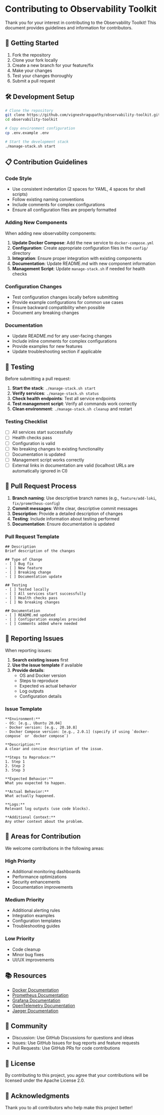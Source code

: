 # Contributing to Observability Toolkit

Thank you for your interest in contributing to the Observability Toolkit! This document provides guidelines and information for contributors.

## 🚀 Getting Started

1. Fork the repository
2. Clone your fork locally
3. Create a new branch for your feature/fix
4. Make your changes
5. Test your changes thoroughly
6. Submit a pull request

## 🛠 Development Setup

```bash
# Clone the repository
git clone https://github.com/vigneshragupathy/observability-toolkit.git
cd observability-toolkit

# Copy environment configuration
cp .env.example .env

# Start the development stack
./manage-stack.sh start
```

## 📋 Contribution Guidelines

### Code Style

- Use consistent indentation (2 spaces for YAML, 4 spaces for shell scripts)
- Follow existing naming conventions
- Include comments for complex configurations
- Ensure all configuration files are properly formatted

### Adding New Components

When adding new observability components:

1. **Update Docker Compose**: Add the new service to `docker-compose.yml`
2. **Configuration**: Create appropriate configuration files in the `config/` directory
3. **Integration**: Ensure proper integration with existing components
4. **Documentation**: Update README.md with new component information
5. **Management Script**: Update `manage-stack.sh` if needed for health checks

### Configuration Changes

- Test configuration changes locally before submitting
- Provide example configurations for common use cases
- Ensure backward compatibility when possible
- Document any breaking changes

### Documentation

- Update README.md for any user-facing changes
- Include inline comments for complex configurations
- Provide examples for new features
- Update troubleshooting section if applicable

## 🧪 Testing

Before submitting a pull request:

1. **Start the stack**: `./manage-stack.sh start`
2. **Verify services**: `./manage-stack.sh status`
3. **Check health endpoints**: Test all service endpoints
4. **Test management script**: Verify all commands work correctly
5. **Clean environment**: `./manage-stack.sh cleanup` and restart

### Testing Checklist

- [ ] All services start successfully
- [ ] Health checks pass
- [ ] Configuration is valid
- [ ] No breaking changes to existing functionality
- [ ] Documentation is updated
- [ ] Management script works correctly
- [ ] External links in documentation are valid (localhost URLs are automatically ignored in CI)

## 📝 Pull Request Process

1. **Branch naming**: Use descriptive branch names (e.g., `feature/add-loki`, `fix/prometheus-config`)
2. **Commit messages**: Write clear, descriptive commit messages
3. **Description**: Provide a detailed description of changes
4. **Testing**: Include information about testing performed
5. **Documentation**: Ensure documentation is updated

### Pull Request Template

```
## Description
Brief description of the changes

## Type of Change
- [ ] Bug fix
- [ ] New feature
- [ ] Breaking change
- [ ] Documentation update

## Testing
- [ ] Tested locally
- [ ] All services start successfully
- [ ] Health checks pass
- [ ] No breaking changes

## Documentation
- [ ] README.md updated
- [ ] Configuration examples provided
- [ ] Comments added where needed
```

## 🐛 Reporting Issues

When reporting issues:

1. **Search existing issues** first
2. **Use the issue template** if available
3. **Provide details**:
   - OS and Docker version
   - Steps to reproduce
   - Expected vs actual behavior
   - Log outputs
   - Configuration details

### Issue Template

```
**Environment:**
- OS: [e.g., Ubuntu 20.04]
- Docker version: [e.g., 20.10.8]
- Docker Compose version: [e.g., 2.0.1] (specify if using `docker-compose` or `docker compose`)

**Description:**
A clear and concise description of the issue.

**Steps to Reproduce:**
1. Step 1
2. Step 2
3. Step 3

**Expected Behavior:**
What you expected to happen.

**Actual Behavior:**
What actually happened.

**Logs:**
Relevant log outputs (use code blocks).

**Additional Context:**
Any other context about the problem.
```

## 🎯 Areas for Contribution

We welcome contributions in the following areas:

### High Priority
- Additional monitoring dashboards
- Performance optimizations
- Security enhancements
- Documentation improvements

### Medium Priority
- Additional alerting rules
- Integration examples
- Configuration templates
- Troubleshooting guides

### Low Priority
- Code cleanup
- Minor bug fixes
- UI/UX improvements

## 📚 Resources

- [Docker Documentation](https://docs.docker.com/)
- [Prometheus Documentation](https://prometheus.io/docs/)
- [Grafana Documentation](https://grafana.com/docs/)
- [OpenTelemetry Documentation](https://opentelemetry.io/docs/)
- [Jaeger Documentation](https://www.jaegertracing.io/docs/)

## 🤝 Community

- Discussion: Use GitHub Discussions for questions and ideas
- Issues: Use GitHub Issues for bug reports and feature requests
- Pull Requests: Use GitHub PRs for code contributions

## 📄 License

By contributing to this project, you agree that your contributions will be licensed under the Apache License 2.0.

## 🙏 Acknowledgments

Thank you to all contributors who help make this project better!
